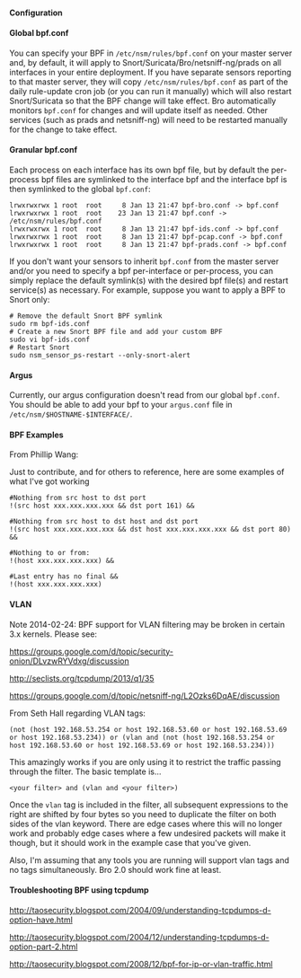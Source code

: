#### Configuration ####

#### Global bpf.conf ####
You can specify your BPF in `/etc/nsm/rules/bpf.conf` on your master server and, by default, it will apply to Snort/Suricata/Bro/netsniff-ng/prads on all interfaces in your entire deployment.  If you have separate sensors reporting to that master server, they will copy `/etc/nsm/rules/bpf.conf` as part of the daily rule-update cron job (or you can run it manually) which will also restart Snort/Suricata so that the BPF change will take effect.  Bro automatically monitors `bpf.conf` for changes and will update itself as needed.  Other services (such as prads and netsniff-ng) will need to be restarted manually for the change to take effect.

#### Granular bpf.conf ####
Each process on each interface has its own bpf file, but by default the per-process bpf files are symlinked to the interface bpf and the interface bpf is then symlinked to the global `bpf.conf`:
```
lrwxrwxrwx 1 root  root     8 Jan 13 21:47 bpf-bro.conf -> bpf.conf
lrwxrwxrwx 1 root  root    23 Jan 13 21:47 bpf.conf -> /etc/nsm/rules/bpf.conf
lrwxrwxrwx 1 root  root     8 Jan 13 21:47 bpf-ids.conf -> bpf.conf
lrwxrwxrwx 1 root  root     8 Jan 13 21:47 bpf-pcap.conf -> bpf.conf
lrwxrwxrwx 1 root  root     8 Jan 13 21:47 bpf-prads.conf -> bpf.conf
```

If you don't want your sensors to inherit `bpf.conf` from the master server and/or you need to specify a bpf per-interface or per-process, you can simply replace the default symlink(s) with the desired bpf file(s) and restart service(s) as necessary.  For example, suppose you want to apply a BPF to Snort only:
```
# Remove the default Snort BPF symlink
sudo rm bpf-ids.conf
# Create a new Snort BPF file and add your custom BPF
sudo vi bpf-ids.conf
# Restart Snort
sudo nsm_sensor_ps-restart --only-snort-alert
```

#### Argus ####
Currently, our argus configuration doesn't read from our global `bpf.conf`.  You should be able to add your bpf to your `argus.conf` file in `/etc/nsm/$HOSTNAME-$INTERFACE/`.

#### BPF Examples ####

From Phillip Wang:

Just to contribute, and for others to reference, here are some examples of what I've got working

```
#Nothing from src host to dst port
!(src host xxx.xxx.xxx.xxx && dst port 161) &&

#Nothing from src host to dst host and dst port
!(src host xxx.xxx.xxx.xxx && dst host xxx.xxx.xxx.xxx && dst port 80) &&

#Nothing to or from:
!(host xxx.xxx.xxx.xxx) &&

#Last entry has no final &&
!(host xxx.xxx.xxx.xxx)
```

#### VLAN ####
Note 2014-02-24: BPF support for VLAN filtering may be broken in certain 3.x kernels.  Please see:

https://groups.google.com/d/topic/security-onion/DLvzwRYVdxg/discussion

http://seclists.org/tcpdump/2013/q1/35

https://groups.google.com/d/topic/netsniff-ng/L2Ozks6DqAE/discussion

From Seth Hall regarding VLAN tags:

```
(not (host 192.168.53.254 or host 192.168.53.60 or host 192.168.53.69 or host 192.168.53.234)) or (vlan and (not (host 192.168.53.254 or host 192.168.53.60 or host 192.168.53.69 or host 192.168.53.234)))
```

This amazingly works if you are only using it to restrict the traffic passing through the filter.  The basic template is…

```
<your filter> and (vlan and <your filter>)
```

Once the `vlan` tag is included in the filter, all subsequent expressions to the right are shifted by four bytes so you need to duplicate the filter on both sides of the vlan keyword.  There are edge cases where this will no longer work and probably edge cases where a few undesired packets will make it though, but it should work in the example case that you've given.

Also, I'm assuming that any tools you are running will support vlan tags and no tags simultaneously.  Bro 2.0 should work fine at least.

#### Troubleshooting BPF using tcpdump ####

http://taosecurity.blogspot.com/2004/09/understanding-tcpdumps-d-option-have.html

http://taosecurity.blogspot.com/2004/12/understanding-tcpdumps-d-option-part-2.html

http://taosecurity.blogspot.com/2008/12/bpf-for-ip-or-vlan-traffic.html